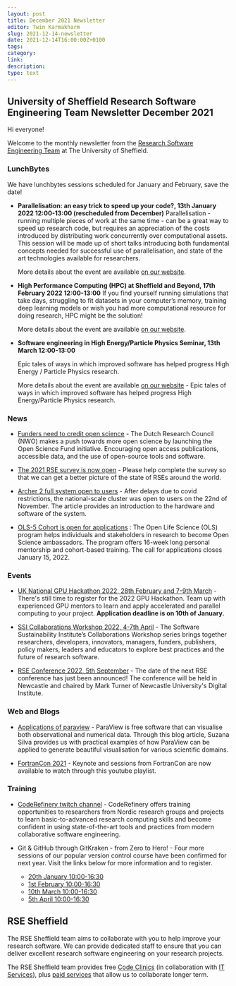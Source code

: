 ```yaml
---
layout: post
title: December 2021 Newsletter
editor: Twin Karmakharm
slug: 2021-12-14-newsletter
date: 2021-12-14T16:00:00Z+0100
tags:
category:
link:
description:
type: text
---
```


## University of Sheffield Research Software Engineering Team Newsletter December 2021

Hi everyone!

Welcome to the monthly newsletter from the [Research Software Engineering Team](https://rse.shef.ac.uk/) at The University of Sheffield.


### LunchBytes

We have lunchbytes sessions scheduled for January and February, save the date!

* **Parallelisation: an easy trick to speed up your code?, 13th January 2022 12:00-13:00 (rescheduled from December)**
  Parallelisation - running multiple pieces of work at the same time - can be a great way to speed up research code, but requires an appreciation of the costs introduced by distributing work concurrently over computational assets. This session will be made up of short talks introducing both fundamental concepts needed for successful use of parallelisation, and state of the art technologies available for researchers.

  More details about the event are available [on our website](https://rse.shef.ac.uk/events/lunchbytes-2021-12-02.html).
  

* **High Performance Computing (HPC) at Sheffield and Beyond, 17th February 2022 12:00-13:00**
  If you find yourself running simulations that take days, struggling to fit datasets in your computer’s memory, training deep learning models or wish you had more computational resource for doing research, HPC might be the solution!
  
  More details about the event are available [on our website](https://rse.shef.ac.uk/events/lunchbytes-2022-02-17.html).

* **Software engineering in High Energy/Particle Physics Seminar, 13th March 12:00-13:00**
  
  Epic tales of ways in which improved software has helped progress High Energy / Particle Physics research.
  
  More details about the event are available [on our website](https://rse.shef.ac.uk/events/lunchbytes-2022-03-17.html)  - Epic tales of ways in which improved software has helped progress High Energy/Particle Physics research.

### News

* [Funders need to credit open science](https://www.nature.com/articles/d41586-021-03418-1) - The Dutch Research Council (NWO) makes a push towards more open science by launching the Open Science Fund initiative. Encouraging open access publications, accessible data, and the use of open-source tools and software.

* [The 2021 RSE survey is now open](https://softwaresaved.limequery.com/386272?lang=en) - Please help complete the survey so that we can get a better picture of the state of RSEs around the world.

* [Archer 2 full system open to users](https://www.archer2.ac.uk/news/2021/11/22/full-system-access.html) - After delays due to covid restrictions, the national-scale cluster was open to users on the 22nd of November. The article provides an introduction to the hardware and software of the system.

* [OLS-5 Cohort is open for applications](https://openlifesci.org/) : The Open Life Science (OLS) program helps individuals and stakeholders in research to become Open Science ambassadors. The program offers 16-week long personal mentorship and cohort-based training. The call for applications closes January 15, 2022. 


### Events

* [UK National GPU Hackathon 2022, 28th February and 7-9th March](https://www.gpuhackathons.org/event/uk-national-gpu-hackathon-2022) - There's still time to register for the 2022 GPU Hackathon. Team up with experienced GPU mentors to learn and apply accelerated and parallel computing to your project. **Application deadline is on 10th of January.**  


* [SSI Collaborations Workshop 2022, 4-7th April](https://software.ac.uk/cw22) - The Software Sustainability Institute’s Collaborations Workshop series brings together researchers, developers, innovators, managers, funders, publishers, policy makers, leaders and educators to explore best practices and the future of research software.

* [RSE Conference 2022, 5th September](https://twitter.com/ResearchSoftEng/status/1468969952489082892) - The date of the next RSE conference has just been announced! The conference will be held in Newcastle and chaired by Mark Turner of Newcastle University's Digital Institute. 
  
### Web and Blogs



* [Applications of paraview](https://dataviz.shef.ac.uk/blog/05/10/2021/Paraview) - ParaView is free software that can visualise both observational and numerical data. Through this blog article, Suzana Silva provides us with practical examples of how ParaView can be applied to generate beautiful visualisation for various scientific domains.   


* [FortranCon 2021](https://www.youtube.com/playlist?list=PLeKbr7eYHjt5UaV9zQtY24oEbne9_uFni) - Keynote and sessions from FortranCon are now available to watch through this youtube playlist.



### Training 

* [CodeRefinery twitch channel](https://www.twitch.tv/coderefinery) - CodeRefinery offers training opportunities to researchers from Nordic research groups and projects to learn basic-to-advanced research computing skills and become confident in using state-of-the-art tools and practices from modern collaborative software engineering.


* Git & GitHub through GitKraken - from Zero to Hero! - Four more sessions of our popular version control course have been confirmed for next year. Visit the links below for more information and to register.
  * [20th January 10:00-16:30](https://rse.shef.ac.uk/training/workshop/2022-01-20-git-zero-hero)
  * [1st February 10:00-16:30](https://rse.shef.ac.uk/training/workshop/2022-02-01-git-zero-hero)
  * [10th March 10:00-16:30](https://rse.shef.ac.uk/training/workshop/2022-03-10-git-zero-hero)
  * [5th April 10:00-16:30](https://rse.shef.ac.uk/training/workshop/2022-04-05-git-zero-hero)



## RSE Sheffield

The RSE Sheffield team aims to collaborate with you to help improve your research software.
We can provide dedicated staff to ensure that you can deliver excellent research software engineering on your research projects.

The RSE Sheffield team provides free [Code Clinics][CCs] (in collaboration with [IT Services][its-res-it]), plus
[paid services][rse-service] that allow us to collaborate longer term.

[CCs]: https://rse.shef.ac.uk/support/code-clinic/
[EPCC]: https://www.epcc.ed.ac.uk/
[its-res-it]: https://www.sheffield.ac.uk/it-services/research/
[its-workshops]: https://www.sheffield.ac.uk/it-services/research/one-day-sessions
[rse-service]: https://rse.shef.ac.uk/service/
[rses-mail-list]: https://groups.google.com/a/sheffield.ac.uk/forum/#!forum/rse-group
[rses]: https://rse.shef.ac.uk/
